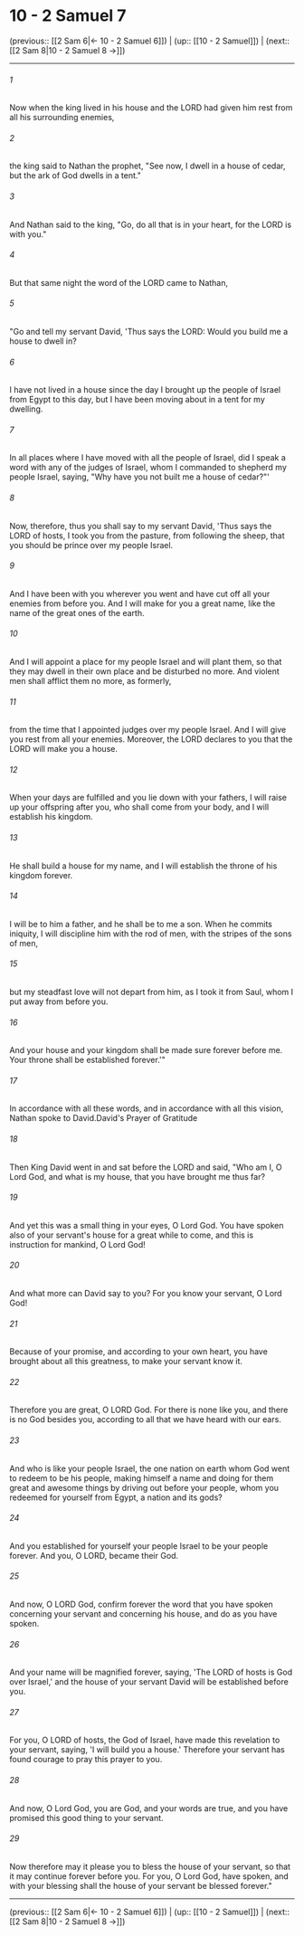 # 10 - 2 Samuel 7

(previous:: [[2 Sam 6|← 10 - 2 Samuel 6]]) | (up:: [[10 - 2 Samuel]]) | (next:: [[2 Sam 8|10 - 2 Samuel 8 →]])

***


###### 1 
Now when the king lived in his house and the LORD had given him rest from all his surrounding enemies, 

###### 2 
the king said to Nathan the prophet, "See now, I dwell in a house of cedar, but the ark of God dwells in a tent." 

###### 3 
And Nathan said to the king, "Go, do all that is in your heart, for the LORD is with you." 

###### 4 
But that same night the word of the LORD came to Nathan, 

###### 5 
"Go and tell my servant David, 'Thus says the LORD: Would you build me a house to dwell in? 

###### 6 
I have not lived in a house since the day I brought up the people of Israel from Egypt to this day, but I have been moving about in a tent for my dwelling. 

###### 7 
In all places where I have moved with all the people of Israel, did I speak a word with any of the judges of Israel, whom I commanded to shepherd my people Israel, saying, "Why have you not built me a house of cedar?"' 

###### 8 
Now, therefore, thus you shall say to my servant David, 'Thus says the LORD of hosts, I took you from the pasture, from following the sheep, that you should be prince over my people Israel. 

###### 9 
And I have been with you wherever you went and have cut off all your enemies from before you. And I will make for you a great name, like the name of the great ones of the earth. 

###### 10 
And I will appoint a place for my people Israel and will plant them, so that they may dwell in their own place and be disturbed no more. And violent men shall afflict them no more, as formerly, 

###### 11 
from the time that I appointed judges over my people Israel. And I will give you rest from all your enemies. Moreover, the LORD declares to you that the LORD will make you a house. 

###### 12 
When your days are fulfilled and you lie down with your fathers, I will raise up your offspring after you, who shall come from your body, and I will establish his kingdom. 

###### 13 
He shall build a house for my name, and I will establish the throne of his kingdom forever. 

###### 14 
I will be to him a father, and he shall be to me a son. When he commits iniquity, I will discipline him with the rod of men, with the stripes of the sons of men, 

###### 15 
but my steadfast love will not depart from him, as I took it from Saul, whom I put away from before you. 

###### 16 
And your house and your kingdom shall be made sure forever before me. Your throne shall be established forever.'" 

###### 17 
In accordance with all these words, and in accordance with all this vision, Nathan spoke to David.David's Prayer of Gratitude 

###### 18 
Then King David went in and sat before the LORD and said, "Who am I, O Lord God, and what is my house, that you have brought me thus far? 

###### 19 
And yet this was a small thing in your eyes, O Lord God. You have spoken also of your servant's house for a great while to come, and this is instruction for mankind, O Lord God! 

###### 20 
And what more can David say to you? For you know your servant, O Lord God! 

###### 21 
Because of your promise, and according to your own heart, you have brought about all this greatness, to make your servant know it. 

###### 22 
Therefore you are great, O LORD God. For there is none like you, and there is no God besides you, according to all that we have heard with our ears. 

###### 23 
And who is like your people Israel, the one nation on earth whom God went to redeem to be his people, making himself a name and doing for them great and awesome things by driving out before your people, whom you redeemed for yourself from Egypt, a nation and its gods? 

###### 24 
And you established for yourself your people Israel to be your people forever. And you, O LORD, became their God. 

###### 25 
And now, O LORD God, confirm forever the word that you have spoken concerning your servant and concerning his house, and do as you have spoken. 

###### 26 
And your name will be magnified forever, saying, 'The LORD of hosts is God over Israel,' and the house of your servant David will be established before you. 

###### 27 
For you, O LORD of hosts, the God of Israel, have made this revelation to your servant, saying, 'I will build you a house.' Therefore your servant has found courage to pray this prayer to you. 

###### 28 
And now, O Lord God, you are God, and your words are true, and you have promised this good thing to your servant. 

###### 29 
Now therefore may it please you to bless the house of your servant, so that it may continue forever before you. For you, O Lord God, have spoken, and with your blessing shall the house of your servant be blessed forever."

***

(previous:: [[2 Sam 6|← 10 - 2 Samuel 6]]) | (up:: [[10 - 2 Samuel]]) | (next:: [[2 Sam 8|10 - 2 Samuel 8 →]])
